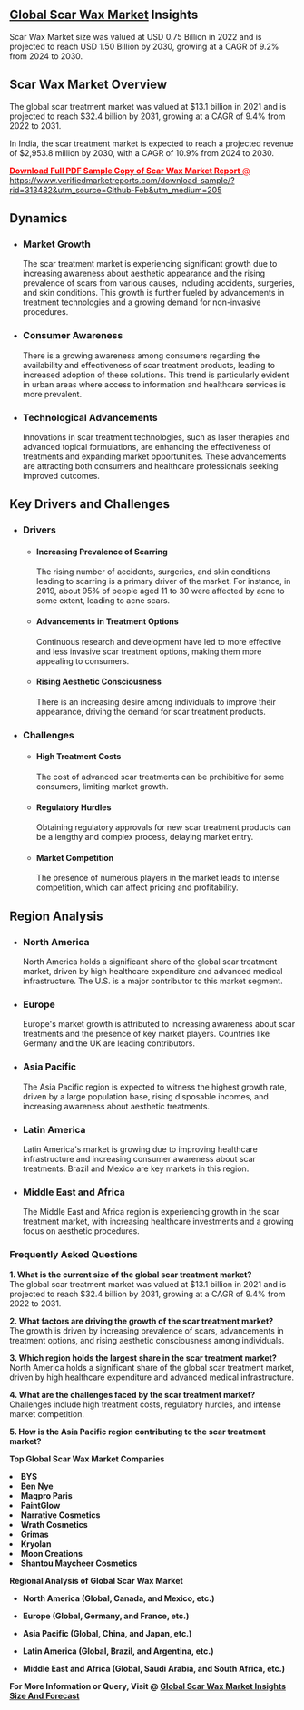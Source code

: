 <h2><a href="https://www.verifiedmarketreports.com/download-sample/?rid=313482&amp;utm_source=Github&amp;utm_medium=205" target="_blank">Global Scar Wax Market</a> Insights</h2><p>Scar Wax Market size was valued at USD 0.75 Billion in 2022 and is projected to reach USD 1.50 Billion by 2030, growing at a CAGR of 9.2% from 2024 to 2030.</p><p> <h2>Scar Wax Market Overview</h2> <p>The global scar treatment market was valued at $13.1 billion in 2021 and is projected to reach $32.4 billion by 2031, growing at a CAGR of 9.4% from 2022 to 2031. </p> <p>In India, the scar treatment market is expected to reach a projected revenue of $2,953.8 million by 2030, with a CAGR of 10.9% from 2024 to 2030. </p> <p><a href="#"><p><span class=""><span style="color: #ff0000;"><strong>Download Full PDF Sample Copy of Scar Wax Market Report</strong> @ </span><a href="https://www.verifiedmarketreports.com/download-sample/?rid=313482&amp;utm_source=Github-Feb&amp;utm_medium=205" target="_blank">https://www.verifiedmarketreports.com/download-sample/?rid=313482&amp;utm_source=Github-Feb&amp;utm_medium=205</a></span></p></a></p> <h2>Dynamics</h2> <ul> <li><h3>Market Growth</h3> <p>The scar treatment market is experiencing significant growth due to increasing awareness about aesthetic appearance and the rising prevalence of scars from various causes, including accidents, surgeries, and skin conditions. This growth is further fueled by advancements in treatment technologies and a growing demand for non-invasive procedures. </p> </li> <li><h3>Consumer Awareness</h3> <p>There is a growing awareness among consumers regarding the availability and effectiveness of scar treatment products, leading to increased adoption of these solutions. This trend is particularly evident in urban areas where access to information and healthcare services is more prevalent. </p> </li> <li><h3>Technological Advancements</h3> <p>Innovations in scar treatment technologies, such as laser therapies and advanced topical formulations, are enhancing the effectiveness of treatments and expanding market opportunities. These advancements are attracting both consumers and healthcare professionals seeking improved outcomes. </p> </li> </ul> <h2>Key Drivers and Challenges</h2> <ul> <li><h3>Drivers</h3> <ul> <li><h4>Increasing Prevalence of Scarring</h4> <p>The rising number of accidents, surgeries, and skin conditions leading to scarring is a primary driver of the market. For instance, in 2019, about 95% of people aged 11 to 30 were affected by acne to some extent, leading to acne scars. </p> </li> <li><h4>Advancements in Treatment Options</h4> <p>Continuous research and development have led to more effective and less invasive scar treatment options, making them more appealing to consumers. </p> </li> <li><h4>Rising Aesthetic Consciousness</h4> <p>There is an increasing desire among individuals to improve their appearance, driving the demand for scar treatment products. </p> </li> </ul> </li> <li><h3>Challenges</h3> <ul> <li><h4>High Treatment Costs</h4> <p>The cost of advanced scar treatments can be prohibitive for some consumers, limiting market growth. </p> </li> <li><h4>Regulatory Hurdles</h4> <p>Obtaining regulatory approvals for new scar treatment products can be a lengthy and complex process, delaying market entry. </p> </li> <li><h4>Market Competition</h4> <p>The presence of numerous players in the market leads to intense competition, which can affect pricing and profitability. </p> </li> </ul> </li> </ul> <h2>Region Analysis</h2> <ul> <li><h3>North America</h3> <p>North America holds a significant share of the global scar treatment market, driven by high healthcare expenditure and advanced medical infrastructure. The U.S. is a major contributor to this market segment. </p> </li> <li><h3>Europe</h3> <p>Europe's market growth is attributed to increasing awareness about scar treatments and the presence of key market players. Countries like Germany and the UK are leading contributors. </p> </li> <li><h3>Asia Pacific</h3> <p>The Asia Pacific region is expected to witness the highest growth rate, driven by a large population base, rising disposable incomes, and increasing awareness about aesthetic treatments. </p> </li> <li><h3>Latin America</h3> <p>Latin America's market is growing due to improving healthcare infrastructure and increasing consumer awareness about scar treatments. Brazil and Mexico are key markets in this region. </p> </li> <li><h3>Middle East and Africa</h3> <p>The Middle East and Africa region is experiencing growth in the scar treatment market, with increasing healthcare investments and a growing focus on aesthetic procedures. </p> </li> </ul> <h3>Frequently Asked Questions</h3> <p><strong>1. What is the current size of the global scar treatment market?</strong><br> The global scar treatment market was valued at $13.1 billion in 2021 and is projected to reach $32.4 billion by 2031, growing at a CAGR of 9.4% from 2022 to 2031. </p> <p><strong>2. What factors are driving the growth of the scar treatment market?</strong><br> The growth is driven by increasing prevalence of scars, advancements in treatment options, and rising aesthetic consciousness among individuals. </p> <p><strong>3. Which region holds the largest share in the scar treatment market?</strong><br> North America holds a significant share of the global scar treatment market, driven by high healthcare expenditure and advanced medical infrastructure. </p> <p><strong>4. What are the challenges faced by the scar treatment market?</strong><br> Challenges include high treatment costs, regulatory hurdles, and intense market competition. </p> <p><strong>5. How is the Asia Pacific region contributing to the scar treatment market?</</p><p><strong>Top Global Scar Wax Market Companies</strong></p><div data-test-id=""><p><li>BYS</li><li> Ben Nye</li><li> Maqpro Paris</li><li> PaintGlow</li><li> Narrative Cosmetics</li><li> Wrath Cosmetics</li><li> Grimas</li><li> Kryolan</li><li> Moon Creations</li><li> Shantou Maycheer Cosmetics</li></p><div><strong>Regional Analysis of&nbsp;Global Scar Wax Market</strong></div><ul><li dir="ltr"><p dir="ltr">North America&nbsp;(Global, Canada, and Mexico, etc.)</p></li><li dir="ltr"><p dir="ltr">Europe (Global, Germany, and France, etc.)</p></li><li dir="ltr"><p dir="ltr">Asia Pacific&nbsp;(Global, China, and Japan, etc.)</p></li><li dir="ltr"><p dir="ltr">Latin America&nbsp;(Global, Brazil, and Argentina, etc.)</p></li><li dir="ltr">Middle East and Africa&nbsp;(Global, Saudi Arabia, and South Africa, etc.)</li></ul><p><strong>For More Information or Query, Visit @&nbsp;</strong><strong><a href="https://www.verifiedmarketreports.com/product/scar-wax-market/?utm_source=Github&amp;utm_medium=205" target="_blank">Global Scar Wax Market Insights Size And Forecast</a></strong></p></div>
